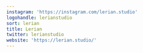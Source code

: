 ```yaml
---
instagram: 'https://instagram.com/lerian.studio'
logohandle: lerianstudio
sort: lerian
title: Lerian
twitter: lerianstudio
website: 'https://lerian.studio/'
---
```

